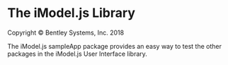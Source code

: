 ﻿# The iModel.js Library

Copyright © Bentley Systems, Inc. 2018

The iModel.js sampleApp package provides an easy way to test the other packages in the iModel.js User Interface library.
